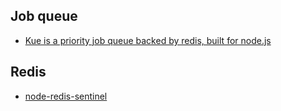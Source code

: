 Job queue
---
- [Kue is a priority job queue backed by redis, built for node.js](https://github.com/Automattic/kue)

Redis
---
- [node-redis-sentinel](https://github.com/ortoo/node-redis-sentinel)
